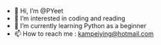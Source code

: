 - 👋 Hi, I’m @PYeet
- 👀 I’m interested in coding and reading
- 🌱 I’m currently learning Python as a beginner
- 📫 How to reach me : kampeiying@hotmail.com

<!---
PYeet/PYeet is a ✨ special ✨ repository because its `README.md` (this file) appears on your GitHub profile.
You can click the Preview link to take a look at your changes.
--->
